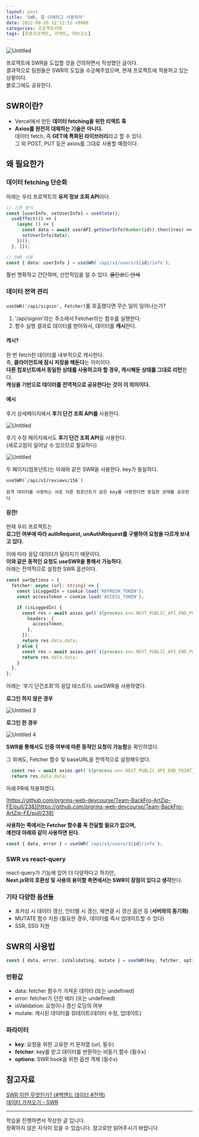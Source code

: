 ```yaml
---
layout: post
title: 'SWR, 잘 이해하고 사용하자'
date: 2022-08-26 12:12:52 +0900
categories: 프로젝트리뷰
tags: [최종프로젝트, 리액트, 데브코스]
---
```


![Untitled](https://user-images.githubusercontent.com/80658269/187077595-af956478-213e-4868-8d01-403b651e08da.png)

프로젝트에 SWR을 도입할 것을 건의하면서 작성했던 글이다.  
결과적으로 팀원들은 SWR의 도입을 수긍해주었으며, 현재 프로젝트에 적용하고 있는 상황이다.  
블로그에도 공유한다.  

## SWR이란?
  
- Vercel에서 만든 **데이터 fetching을 위한 리액트 훅**  
- **Axios를 완전히 대체하는 기술은 아니다.**   
  데이터 fetch, 즉 **GET에 특화된 라이브러리**라고 할 수 있다.  
  그 외 POST, PUT 등은 axios를 그대로 사용할 예정이다.  

## 왜 필요한가

### 데이터 fetching 단순화

아래는 우리 프로젝트의 **유저 정보 조회 API**이다.  

```typescript
// 기존 방식
const [userInfo, setUserInfo] = useState();
  useEffect(() => {
    (async () => {
      const data = await userAPI.getUserInfo(Number(id)).then((res) => res.data.data);
      setUserInfo(data);
    })();
  }, []);
```

```typescript
// SWR 사용 
const { data: userInfo } = useSWR(`/api/v1/users/${id}/info`);
```

훨씬 명확하고 간단하며, 선언적임을 알 수 있다. ~~클린코드 만세~~

### 데이터 전역 관리

`useSWR('/api/signin', Fetcher)`를 호출했다면 무슨 일이 일어나는가?  

1. '/api/signin'라는 주소에서 Fetcher라는 함수를 실행한다.  
2. 함수 실행 결과로 데이터를 받아와서, 데이터를 **캐시**한다.  

#### 캐시?  

한 번 fetch한 데이터를 내부적으로 캐시한다.  
즉, **클라이언트에 잠시 저장을 해둔다**는 의미이다.  
**다른 컴포넌트에서 동일한 상태를 사용하고자 할 경우, 캐시해둔 상태를 그대로 리턴**한다.  
**캐싱을 기반으로 데이터를 전역적으로 공유한다는 것이 이 의미이다.**  

#### 예시  

후기 상세페이지에서 **후기 단건 조회 API를** 사용한다.  

![Untitled](https://user-images.githubusercontent.com/80658269/187077606-0daf7fcf-9d72-4acf-b51b-fdc246f8cbcd.png)

후기 수정 페이지에서도 **후기 단건 조회 API**를 사용한다.  
(새로고침이 일어날 수 있으므로 필요하다)  

![Untitled](https://user-images.githubusercontent.com/80658269/187077617-b42e586d-c3ab-4264-98f0-d76c071b6d16.png)

두 페이지(컴포넌트)는 아래와 같은 SWR을 사용한다. key가 동일하다.   

```tsx
useSWR(`/api/v1/reviews/156`)
```

`원격 데이터를 사용하는 서로 다른 컴포넌트가 같은 key를 사용한다면 동일한 상태를 공유한다`  

#### 잠깐!  

현재 우리 프로젝트는  
**로그인 여부에 따라 authRequest, unAuthRequest를 구별하여 요청을 다르게 보내고 있다.**  

이에 따라 응답 데이터가 달라지기 때문이다.  
**이와 같은 동적인 요청도 useSWR을 통해서 가능하다.**   
아래는 전역적으로 설정한 SWR 옵션이다.   

```typescript
const swrOptions = {
  fetcher: async (url: string) => {
    const isLoggedIn = cookie.load('REFRESH_TOKEN');
    const accessToken = cookie.load('ACCESS_TOKEN');

    if (isLoggedIn) {
      const res = await axios.get(`${process.env.NEXT_PUBLIC_API_END_POINT}${url}`, {
        headers: {
          accessToken,
        },
      });
      return res.data.data;
    } else {
      const res = await axios.get(`${process.env.NEXT_PUBLIC_API_END_POINT}${url}`);
      return res.data.data;
    }
  },
};
```

아래는 ‘후기 단건조회’의 응답 테스트다. useSWR을 사용하였다.   

**로그인 하지 않은 경우**  

![Untitled 3](https://user-images.githubusercontent.com/80658269/187077621-d40392e2-fc47-426a-adc0-6711f6a724c3.png)

**로그인 한 경우**   

![Untitled 4](https://user-images.githubusercontent.com/80658269/187077626-7f8d6798-dfc9-41b7-a163-cd2d4f9b9e16.png)

**SWR을 통해서도 인증 여부에 따른 동적인 요청이 가능함**을 확인하였다.   

그 외에도, Fetcher 함수 및 baseURL을 전역적으로 설정해두었다.   

```typescript
  const res = await axios.get(`${process.env.NEXT_PUBLIC_API_END_POINT}${url}`);
  return res.data.data;
```

아래 PR에 적용하였다.   

[https://github.com/prgrms-web-devcourse/Team-BackFro-ArtZip-FE/pull/238](https://github.com/prgrms-web-devcourse/Team-BackFro-ArtZip-FE/pull/238)

**사용하는 쪽에서는 Fetcher 함수를 꼭 전달할 필요가 없으며,**   
**예컨대 아래와 같이 사용하면 된다.**   

```typescript
const { data, error } = useSWR(`/api/v1/users/${id}/info`);
```

### SWR vs react-query

react-query가 기능에 있어 더 다양하다고 하지만,   
**Next.js와의 호환성 및 사용의 용이함 측면에서는 SWR이 장점이 있다고 생각**한다.   

### 기타 다양한 옵션들

- 포커싱 시 데이터 갱신, 인터벌 시 갱신, 재연결 시 갱신 옵션 등 (**서버와의 동기화)**  
- MUTATE 함수 지원 (필요한 경우, 데이터를 즉시 업데이트할 수 있다)  
- SSR, SSG 지원  

## SWR의 사용법

```typescript
const { data, error, isValidating, mutate } = useSWR(key, fetcher, options)
```

### 반환값

- data: fetcher 함수가 가져온 데이터 (또는 undefined)  
- error: fetcher가 던진 에러 (또는 undefined)  
- isValidation: 요청이나 갱신 로딩의 여부  
- mutate: 캐시된 데이터를 뮤테이트(데이터 수정, 업데이트)  

### 파라미터

- **key**: 요청을 위한 고유한 키 문자열 (url, 필수)  
- **fetcher**: key를 받고 데이터를 반환하는 비동기 함수 (필수x)  
- **options**: SWR hook을 위한 옵션 객체 (필수x)  

## 참고자료

<a href='https://basemenks.tistory.com/245'>SWR 이란 무엇인가? (#백엔드 데이터 #전역)</a>  
<a href='https://swr.vercel.app/ko/docs/data-fetching'>데이터 가져오기 - SWR</a>  

--------------------------------------------------------------------

학습을 진행하면서 작성한 글 입니다.  
정확하지 않은 지식이 있을 수 있습니다. 참고로만 읽어주시기 바랍니다. 